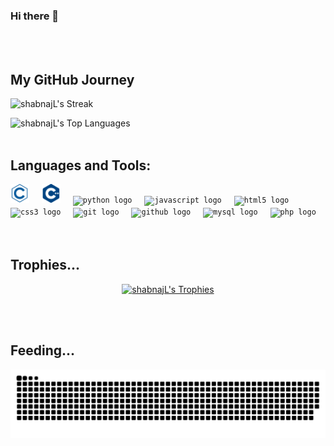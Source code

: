 ### Hi there 👋

<!--
**shabnajL/shabnajL** is a ✨ _special_ ✨ repository because its `README.md` (this file) appears on your GitHub profile.

Here are some ideas to get you started:

- 🔭 I’m currently working on ...
- 🌱 I’m currently learning ...
- 👯 I’m looking to collaborate on ...
- 🤔 I’m looking for help with ...
- 💬 Ask me about ...
- 📫 How to reach me: ...
- 😄 Pronouns: ...
- ⚡ Fun fact: ...

📫 How to reach me:
[![Linkedin](https://i.stack.imgur.com/gVE0j.png) LinkedIn](https://www.linkedin.com/in/shabnajl/)
&nbsp;
[![GitHub](https://i.stack.imgur.com/tskMh.png) GitHub](https://github.com/shabnajL/)
-->
<!--
![image]({https://img.shields.io/badge/-LeetCode-FFA116?style=for-the-badge&logo=LeetCode&logoColor=black})
![shabnajL's Stats](https://github-readme-stats.vercel.app/api?username=shabnajL&theme=tokyonight&show_icons=true&hide_border=false&count_private=true)
-->
<br/><br/>
## My GitHub Journey

![shabnajL's Streak](https://github-readme-streak-stats.herokuapp.com/?user=shabnajL&theme=tokyonight&hide_border=false)

![shabnajL's Top Languages](https://github-readme-stats.vercel.app/api/top-langs/?username=shabnajL&theme=tokyonight&show_icons=true&hide_border=false&layout=compact)
<br/><br/>

## Languages and Tools:
<div align="left">
  <code><img src="https://github.com/devicons/devicon/blob/v2.16.0/icons/c/c-line.svg" height="30" alt="C logo"  /></code>
  <img width="12" />
  <code><img src="https://github.com/devicons/devicon/blob/v2.16.0/icons/cplusplus/cplusplus-plain.svg" height="30" alt="cplusplus logo"  /></code>
  <img width="12" />
  <code><img src="https://cdn.jsdelivr.net/gh/devicons/devicon/icons/python/python-original.svg" height="30" alt="python logo"  /></code>
  <img width="12" />
  <code><img src="https://cdn.jsdelivr.net/gh/devicons/devicon/icons/javascript/javascript-original.svg" height="30" alt="javascript logo"  /></code>
  <img width="12" />
  <code><img src="https://cdn.jsdelivr.net/gh/devicons/devicon/icons/html5/html5-original.svg" height="30" alt="html5 logo"  /></code>
  <img width="12" />
  <code><img src="https://cdn.jsdelivr.net/gh/devicons/devicon/icons/css3/css3-original.svg" height="30" alt="css3 logo"  /></code>
  <img width="12" />
  <code><img src="https://cdn.jsdelivr.net/gh/devicons/devicon/icons/git/git-original.svg" height="30" alt="git logo"  /></code>
  <img width="12" />
  <code><img src="https://skillicons.dev/icons?i=github" height="30" alt="github logo"  /></code>
  <img width="12" />
  <code><img src="https://skillicons.dev/icons?i=mysql" height="30" alt="mysql logo"  /></code>
  <img width="12" />
  <code><img src="https://cdn.jsdelivr.net/gh/devicons/devicon/icons/php/php-original.svg" height="30" alt="php logo"  /></code>
  </div>
<br/><br/>

## Trophies...
<div align="center">
  
  [![shabnajL's Trophies](https://github-profile-trophy.vercel.app/?username=shabnajL&theme=onedark)](https://github.com/ryo-ma/github-profile-trophy)
</div>

<br/><br/>
## Feeding...
![Snake animation](https://raw.githubusercontent.com/shabnajL/shabnajL/output/github-contribution-grid-snake-dark.svg)
